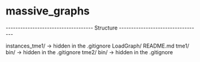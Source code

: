 # massive_graphs


------------------------------------ Structure ----------------------------------

instances_tme1/			-> hidden in the .gitignore
LoadGraph/
README.md
tme1/
	bin/			-> hidden in the .gitignore
tme2/
	bin/			-> hidden in the .gitignore
